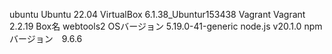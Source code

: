 ubuntu  Ubuntu 22.04
VirtualBox  6.1.38_Ubuntur153438
Vagrant  Vagrant 2.2.19
Box名  webtools2
OSバージョン 5.19.0-41-generic
node.js  v20.1.0
npm バージョン　9.6.6
